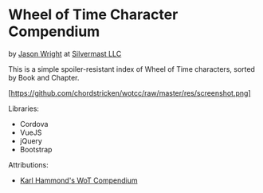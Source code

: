 Wheel of Time Character Compendium
==================================
by [Jason Wright](http://jasonwright.info) at [Silvermast LLC](https://silvermast.io)

This is a simple spoiler-resistant index of Wheel of Time characters, sorted by Book and Chapter.

[https://github.com/chordstricken/wotcc/raw/master/res/screenshot.png]

Libraries:
- Cordova
- VueJS
- jQuery
- Bootstrap

Attributions:
- [Karl Hammond's WoT Compendium](http://sites.ugcs.caltech.edu/~karlh/cgi-bin/wot.cgi)
